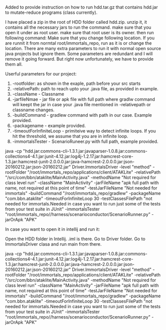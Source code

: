 Added to provide instruction on how to run hdd.tar.gz that contains hdd.jar to mutate-reduce programs (class currently).

I have placed a zip in the root of HDD folder called hdd.zip. unzip it, it contains all the necessary jars to run the command. 
make sure that you open it under as root user.
make sure that root user is its owner. 
then run following command: Make sure that you change following location. If you are runnit it from normtal root/immortals_repo, run as it is or change the location. 
There are many extra parameters to run it with normal open source java projects but ignore them. 
Some parameters are redundant and I will remove it going forward. But right now unfortunately, we have to provide them all. 

Userful parameters for our project:
1. -rootfolder: as shown in the exaple, path before your src starts
2. -relativePath: path to reach upto your .java file, as provided in example.
3. -className - Classname
4. -jarfileNmae - jar file or apk file with full path where gradlw command will keept the jar in case your .java file mentioned in -relativepath or classname changes.
5. -buildCommand - gradlew command with path in our case. Example provided. 
6. -packagename - example provided. 
7. -timeoutForInfiniteLoop - primiteive way to detect infinite loops. If you hit the threshold, we assume that you are in infinite loop. 
8. -immortalsTester - ScenarioRuneer.py with full path, example provided. 

java -cp "hdd.jar:commons-cli-1.3.1.jar:javaparser-1.0.8.jar:commons-collections4-4.1.jar:junit-4.12.jar:log4j-1.2.17.jar:hamcrest-core-1.3.jar:hamcrest-junit-2.0.0.0.jar:java-hamcrest-2.0.0.0.jar:json-20160212.jar:json-20160212.jar" Driver.ImmortalsDriver
-level
"method"
-rootFolder
"/root/immortals_repo/applications/client/ATAKLite"
-relativePath
"/src/com/bbn/ataklite/MainActivity.java"
-methodName
"Not required for class level run"
-className
"MainActivity"
-jarFileName
"apk full path with name, not required at this point of time"
-testJarFileName
"Not needed for immortals"
-buildCommand
"/root/immortals_repo/gradlew"
-packageName
"com.bbn.ataklite"
-timeoutForInfiniteLoop
30
-testClassesFilePath
"not needed for immortals.Needed in case you want to run just some of the tests from your test suite in JUnit"
-immortalsTester
"root/immortals_repo//harness/scenarioconductor/ScenarioRunner.py"
-jarOrApk
"APK"


In case you want to open it in intellij and run it:

Open the HDD folder in Intellij. .iml is there.
Go to Driver folder.
Go to ImmortalsDriver clasa and run main from there. 

java -cp "hdd.jar:commons-cli-1.3.1.jar:javaparser-1.0.8.jar:commons-collections4-4.1.jar:junit-4.12.jar:log4j-1.2.17.jar:hamcrest-core-1.3.jar:hamcrest-junit-2.0.0.0.jar:java-hamcrest-2.0.0.0.jar:json-20160212.jar:json-20160212.jar" Driver.ImmortalsDriver -level "method" -rootFolder "/root/immortals_repo/applications/client/ATAKLite" -relativePath "/src/com/bbn/ataklite/MainActivity.java" -methodName "Not required for class level run" -className "MainActivity" -jarFileName "apk full path with name, not required at this point of time" -testJarFileName "Not needed for immortals" -buildCommand "/root/immortals_repo/gradlew" -packageName "com.bbn.ataklite" -timeoutForInfiniteLoop 30 -testClassesFilePath "not needed for immortals.Needed in case you want to run just some of the tests from your test suite in JUnit" -immortalsTester "root/immortals_repo//harness/scenarioconductor/ScenarioRunner.py" -jarOrApk "APK"


